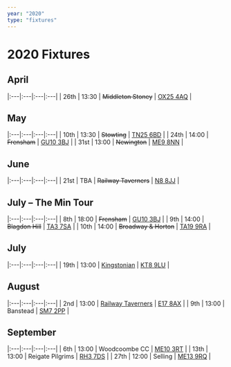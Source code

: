 ```yaml
---
year: "2020"
type: "fixtures"
---
```


# 2020 Fixtures

## April

|:---|:---|:---|:---|
| 26th | 13:30 | <del>Middleton Stoney</del> | [OX25 4AQ](https//goo.gl/maps/2oHFhgW7cVt) | 

## May

|:---|:---|:---|:---|
| 10th | 13:30 | <del>Stowting</del> | [TN25 6BD](https//goo.gl/maps/5KNmaMe6Wb42) | 
| 24th | 14:00 | <del>Frensham</del> | [GU10 3BJ](https//goo.gl/maps/xBUZvPU1vnK2) | 
| 31st | 13:00 | <del>Newington</del> | [ME9 8NN](https//goo.gl/maps/2XwQKWc9brr) | 

## June

|:---|:---|:---|:---|
| 21st | TBA | <del>Railway Taverners</del> | [N8 8JJ](https//goo.gl/maps/BuCf1MgUwJTViZ4YA) | 

## July – The Min Tour

|:---|:---|:---|:---|
| 8th | 18:00 | <del>Frensham</del> | [GU10 3BJ](https//goo.gl/maps/xBUZvPU1vnK2) | 
| 9th | 14:00 | <del>Blagdon Hill</del> | [TA3 7SA](https//goo.gl/maps/H6iLZLNcja12) | 
| 10th | 14:00 | <del>Broadway & Horton</del> | [TA19 9RA](https//goo.gl/maps/hVamJL8if6v) | 

## July

|:---|:---|:---|:---|
| 19th | 13:00 | [Kingstonian](2020-Kingstonian.md) | [KT8 9LU](https//goo.gl/maps/4kwjPyThUMkyQfhe8) | 

## August

|:---|:---|:---|:---|
| 2nd | 13:00 | [Railway Taverners](2020-railway-taverners.md) | [E17 8AX](https://goo.gl/maps/UC5RuuBUG1feDDhm6) | 
| 9th | 13:00 | Banstead | [SM7 2PP](https://goo.gl/maps/nv7dov2xsYvUnRay5) | 

## September

|:---|:---|:---|:---|
| 6th | 13:00 | Woodcoombe CC | [ME10 3RT](https://goo.gl/maps/rMva1ta8sRDV8z768) | 
| 13th | 13:00 | Reigate Pilgrims | [RH3 7DS](https//goo.gl/maps/APtKSjuaQ5v) | 
| 27th | 12:00 | Selling | [ME13 9RQ](https//goo.gl/maps/QeLhjBkEbJr) |